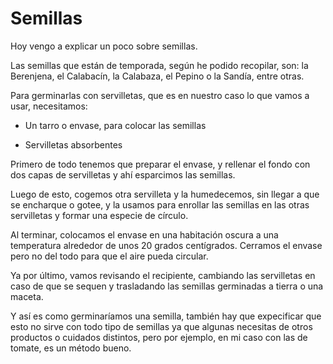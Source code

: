 
# Semillas

Hoy vengo a explicar un poco sobre semillas.

Las semillas que están de temporada, según he podido recopilar, son:
la Berenjena, el Calabacín, la Calabaza, el Pepino o la Sandía, entre otras.

Para germinarlas con servilletas, que es en nuestro caso lo que vamos a usar, necesitamos: 

- Un tarro o envase, para colocar las semillas
 
- Servilletas absorbentes

Primero de todo tenemos que preparar el envase, y rellenar el fondo con dos capas de servilletas y ahí esparcimos las semillas.

Luego de esto, cogemos otra servilleta y la humedecemos, sin llegar a que se encharque o gotee, y la usamos para enrollar las semillas en las otras servilletas y formar una especie de círculo.

Al terminar, colocamos el envase en una habitación oscura a una temperatura alrededor de unos 20 grados centígrados. Cerramos el envase pero no del todo para que el aire pueda circular.

Ya por último, vamos revisando el recipiente, cambiando las servilletas en caso de que se sequen y trasladando las semillas germinadas a tierra o una maceta.

Y así es como germinaríamos una semilla, también hay que expecificar que esto no sirve con todo tipo de semillas ya que algunas necesitas de otros productos o cuidados distintos, pero por ejemplo, en mi caso con las de tomate, es un método bueno.
